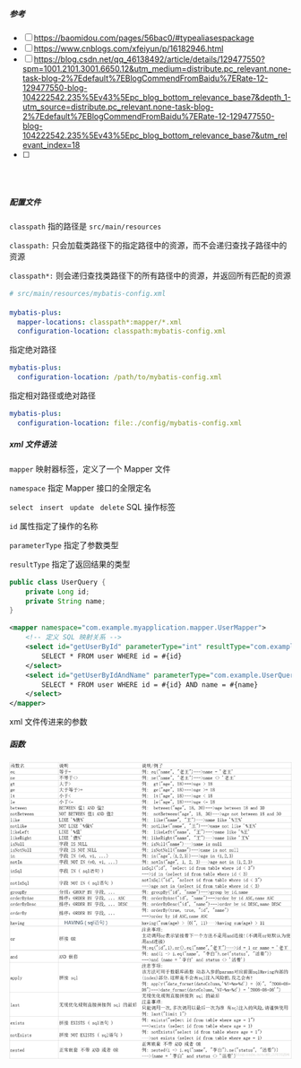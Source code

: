

##### 参考

- [ ] https://baomidou.com/pages/56bac0/#typealiasespackage
- [ ] https://www.cnblogs.com/xfeiyun/p/16182946.html
- [ ] https://blog.csdn.net/qq_46138492/article/details/129477550?spm=1001.2101.3001.6650.12&utm_medium=distribute.pc_relevant.none-task-blog-2%7Edefault%7EBlogCommendFromBaidu%7ERate-12-129477550-blog-104222542.235%5Ev43%5Epc_blog_bottom_relevance_base7&depth_1-utm_source=distribute.pc_relevant.none-task-blog-2%7Edefault%7EBlogCommendFromBaidu%7ERate-12-129477550-blog-104222542.235%5Ev43%5Epc_blog_bottom_relevance_base7&utm_relevant_index=18
- [ ] 

```



```

##### 配置文件

`classpath` 指的路径是 `src/main/resources`

`classpath:` 只会加载类路径下的指定路径中的资源，而不会递归查找子路径中的资源

`classpath*:` 则会递归查找类路径下的所有路径中的资源，并返回所有匹配的资源

```yaml
# src/main/resources/mybatis-config.xml

mybatis-plus:
  mapper-locations: classpath*:mapper/*.xml
  configuration-location: classpath:mybatis-config.xml
```

指定绝对路径

```yaml
mybatis-plus:
  configuration-location: /path/to/mybatis-config.xml
```

指定相对路径或绝对路径

```yaml
mybatis-plus:
  configuration-location: file:./config/mybatis-config.xml
```

##### xml 文件语法

`mapper` 映射器标签，定义了一个 Mapper 文件

`namespace` 指定 Mapper 接口的全限定名

`select` ` insert` ` update` ` delete` SQL 操作标签

`id` 属性指定了操作的名称

`parameterType` 指定了参数类型

`resultType` 指定了返回结果的类型



```java
public class UserQuery {
    private Long id;
    private String name;
}
```



```xml
<mapper namespace="com.example.myapplication.mapper.UserMapper">
    <!-- 定义 SQL 映射关系 -->
    <select id="getUserById" parameterType="int" resultType="com.example.myapplication.model.User">
        SELECT * FROM user WHERE id = #{id}
    </select>
    <select id="getUserByIdAndName" parameterType="com.example.UserQuery" resultType="com.example.User">
        SELECT * FROM user WHERE id = #{id} AND name = #{name}
    </select>
</mapper>
```



xml 文件传进来的参数

##### 函数

<img src="./image/mybatis 函数.png" alt="mybatis 函数" style="zoom:70%;" />

```
```

